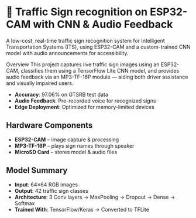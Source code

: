 # 🚦 Traffic Sign recognition on ESP32-CAM with CNN & Audio Feedback

A low-cost, real-time traffic sign recognition system for Intelligent Transportation Systems (ITS), using ESP32-CAM and a custom-trained CNN model with audio announcements for accessibility.

Overview
This project captures live traffic sign images using an ESP32-CAM, classifies them using a TensorFlow Lite CNN model, and provides audio feedback via an MP3-TF-16P module — aiding both driver assistance and visually impaired users.

-  **Accuracy**: 97.06% on GTSRB test data  
- **Audio Feedback**: Pre-recorded voice for recognized signs  
- **Edge Deployment**: Optimized for memory-limited devices  

##  Hardware Components
- **ESP32-CAM** – image capture & processing  
- **MP3-TF-16P** – plays sign names through speaker  
- **MicroSD Card** – stores model & audio files  

##  Model Summary
- **Input**: 64×64 RGB images  
- **Output**: 42 traffic sign classes  
- **Architecture**: 3 Conv layers → MaxPooling → Dropout → Dense → Softmax  
- **Trained With**: TensorFlow/Keras → Converted to TFLite  
 

